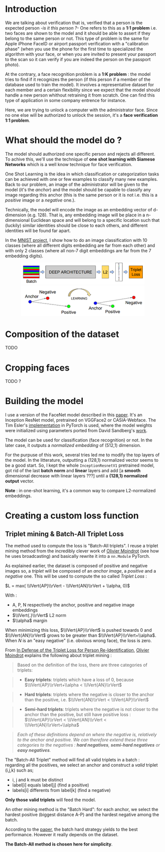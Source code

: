 # Introduction
We are talking about verification that is, verified that a person is the expected person *-is it this person ?-* One refers to this as a **1:1 problem** i.e. two faces are shown to the model and it should be able to assert if they belong to the same person or not. This type of problem is the same for Apple iPhone FaceID or airport passport verification with a "calibration phase" (when you use the phone for the first time to specialized the algorithm with your face, or when you are invited to present your passport to the scan so it can verify if you are indeed the person on the passport photo).

At the contrary, a face recognition problem is a **1:K problem** : the model tries to find if it recognizes the person (if this person if a member of the database used to train the model). It involves a representative dataset for each member and a certain flexibility since we expect that the model should handle a new person whithout retraining it from scratch. One can find this type of application in some company entrence for instance.

Here, we are trying to unlock a computer with the administrator face. Since no one else will be authorized to unlock the session, it's a **face verification 1:1 problem**.

# What should the model do ?
The model should authorized one specific person and rejects all different. To achive this, we'll use the technique of **one shot learning with Siamese Networks** which is a well know technique for face verification.

One Shot Learning is the idea in which classification or categorization tasks can be achieved with one or few examples to classify many new examples. Back to our problem, an image of the administrator will be given to the model (it's the *anchor*) and the model should be capable to classify any image regarding this anchor (this is the same person or it is not i.e. this is a *positive* image or a *negative* one.).

Technically, the model will encode the image as an embedding vector of d-dimension (e.g. 128). That is, any embedding image will be place in a n-dimensional Euclidean space and will belong to a specific location such that (luckily) similar identities should be close to each others, and different identities will be found far apart.

In the [MNIST project](https://github.com/E-delweiss/HomeMade_FaceID/tree/main/imageVerification_MNIST), I show how to do an image classification with 10 classes (where all different digits embedding are far from each other) and with only 2 classes (where all non-7 digit embeddings are far from the 7 embedding digits).



<p align="center">
  <img src="imgs/model_structure.png?raw=true" alt="model_structure" width="400"/>
  <img src="imgs/triplet_loss.png?raw=true" alt="triplet_loss" width="400"/>
</p>

# Composition of the dataset
TODO

# Cropping faces
TODO ?

# Building the model
I use a version of the FaceNet model described in this [paper](https://arxiv.org/abs/1503.03832). It's an Inception ResNet model, pretrained on VGGFace2 or CASIA-Webface. The Tim Esler's [implementation](https://github.com/timesler/facenet-pytorch) in PyTorch is used, where the model weights were initialized using parameters ported from David Sandberg's [work](https://github.com/davidsandberg/facenet).

The model can be used for classification (face recognition) or not. In the later case, it outputs a *normalized embedding* of (512,1) dimension.

For the purpuse of this work, several tries led me to modify the top layers of the model. In the litterature, outputting a (128,1) normalized vector seems to be a good start. So, I kept the whole `InceptionResnetV1` pretrained model, got rid of the last **batch norm** and **linear** layers and add [a **smooth** dimensional decrease with linear layers ???]  until a **(128,1) normalized output** vector.

**Note** : in one-shot learning, it's a common way to compare L2-normalized embeddings.



# Creating a custom loss function
## Triplet mining & Batch-All Triplet Loss
The method used to compute the loss is "Batch-All triplets". I reuse a triplet mining method from the incredibly clever work of [Olivier Moindrot](https://https://omoindrot.github.io/triplet-loss) (see how he uses broadcasting) and basically rewrite it into a `nn.Module` PyTorch.

As explained earlier, the dataset is composed of positive and negative images so, a *triplet* will be composed of an *anchor image*, a *positive* and a *negative* one. This will be used to compute the so called *Triplet Loss* :

$L = max( \\lVert{AP}\\rVert - \\lVert{AN}\\rVert + \\alpha, 0)$
  
With :

*   A, P, N respectively the anchor, positive and negative image embeddings
*   $\\lVert{.}\\rVert$ L2 norm
*   $\\alpha$ margin

When minimizing this loss, $\\lVert{AP}\\rVert$ is pushed towards 0 and $\\lVert{AN}\\rVert$ grows to be greater than $\\lVert{AP}\\rVert+\\alpha$. When $N$ is an "easy negative" (i.e. obvious wrong face), the loss is zero.

From [In Defense of the Triplet Loss for Person Re-Identification](https://arxiv.org/abs/1703.07737), [Olivier Moindrot](https://omoindrot.github.io/triplet-loss) explains the following about triplet mining :


> Based on the definition of the loss, there are three categories of triplets:

> * __Easy triplets__: triplets which have a loss of 0, because $\\lVert{AP}\\rVert+\\alpha < \\lVert{AN}\\rVert$

> * __Hard triplets__: triplets where the negative is closer to the anchor than the positive, i.e. $\\lVert{AN}\\rVert < \\lVert{AP}\\rVert$

> * __Semi-hard triplets__: triplets where the negative is not closer to the anchor than the positive, but still have positive loss : $\\lVert{AP}\\rVert < \\lVert{AN}\\rVert < \\lVert{AN}\\rVert+\\alpha$

> *Each of these definitions depend on where the negative is, relatively to the anchor and positive. We can therefore extend these three categories to the negatives : __hard negatives__, __semi-hard negatives__ or __easy negatives__.*

The "Batch-All Triplet" method will find all valid triplets in a batch : regarding all the positives, we select an anchor and construct a *valid* triplet (i,j,k) such as;
* i, j and k must be distinct
* label[i] equals label[j] (find a positive)
* labels[i] differents from label[k] (find a negative)

**Only those valid triplets** will feed the model.

An other mining method is the "Batch Hard": for each anchor, we select the hardest positive (biggest distance A-P) and the hardest negative among the batch. 

According to the [paper](https://arxiv.org/abs/1703.07737), the batch hard strategy yields to the best performance. However it really depends on the dataset.

**The Batch-All method is chosen here for simplicity**.
